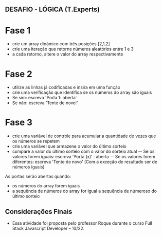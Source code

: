 ## DESAFIO - LÓGICA (T.Experts)

# Fase 1
- crie um array dinâmico com três posições [2,1,2]
- crie uma iteração que retorne números aleatórios entre 1 e 3
- a cada retorno, altere o valor do array respectivamente

# Fase 2
- utilize as linhas já codificadas e insira em uma função
- crie uma verificação que identifica se os números do array são iguais
- Se sim: escreva 'Porta 1: aberta'
- Se não: escreva 'Tente de novo!'

# Fase 3

- crie uma variável de controle para acumular a quantidade de vezes que os números se repetem
- crie uma variável que armazene o valor do último sorteio
- compare a valor do último sorteio com o valor do sorteio atual
-- Se os valores forem iguais: escreva 'Porta (x)' : aberta
-- Se os valores forem diferentes:
     escreva 'Tente de novo' (Com a exceção do resultado ser de números iguais)

As portas serão abertas quando:
- os números do array forem iguais 
- a sequência de números do array for igual a sequência de númeroso do último sorteio

## Considerações Finais
- Essa atividade foi proposta pelo professor Roque durante o curso Full Stack Javascript Developer – 10/22.
